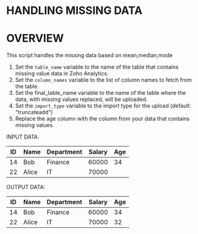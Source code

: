 # HANDLING MISSING DATA

# OVERVIEW
This script handles the missing data based on mean,median,mode

1. Set the `table_name` variable to the name of the table that contains missing value data in Zoho Analytics.
2. Set the `column_names` variable to the list of column names to fetch from the table.
3. Set the final_table_name variable to the name of the table where the data, with missing values replaced, will be uploaded.
4. Set the `import_type` variable to the import type for the upload (default: "truncateadd")
5. Replace the age column with the column from your data that contains missing values.


INPUT DATA:

| ID  | Name  | Department | Salary | Age |
|-----|-------|------------|--------|-----|
| 14  | Bob   | Finance    | 60000  | 34  |
| 22  | Alice | IT         | 70000  |     |


OUTPUT DATA:

| ID  | Name  | Department | Salary | Age |
|-----|-------|------------|--------|-----|
| 14  | Bob   | Finance    | 60000  | 34  |
| 22  | Alice | IT         | 70000  | 32  |
